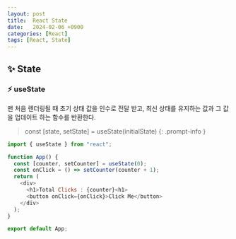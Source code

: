 ```yaml
---
layout: post
title:  React State
date:   2024-02-06 +0900
categories: [React]
tags: [React, State]
---
```



## ✨ State

### ⚡ useState

맨 처음 렌더링될 때 초기 상태 값을 인수로 전달 받고, 최신 상태를 유지하는 값과 그 값을 업데이트 하는 함수를 반환한다.

> const [state, setState] = useState(initialState)
{: .prompt-info }

```javascript
import { useState } from "react";

function App() {
  const [counter, setCounter] = useState(0);
  const onClick = () => setCounter(counter + 1);
  return (
    <div>
      <h1>Total Clicks : {counter}<h1>
      <button onClick={onClick}>Click Me</button>
    </div>
  );
}

export default App;
```